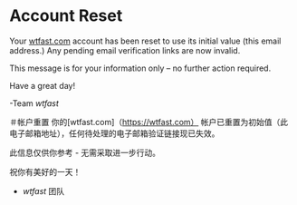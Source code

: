﻿# Account Reset
Your [wtfast.com](https://wtfast.com) account has been reset to use its initial value (this email address.) Any pending email verification links are now invalid.

This message is for your information only – no further action required.

Have a great day!

-Team *wtfast*

＃帐户重置
你的[wtfast.com]（https://wtfast.com） 帐户已重置为初始值（此电子邮箱地址），任何待处理的电子邮箱验证链接现已失效。

此信息仅供你参考 - 无需采取进一步行动。

祝你有美好的一天！

- *wtfast* 团队
